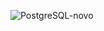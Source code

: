 
![PostgreSQL-novo](https://github.com/user-attachments/assets/eaf29d60-94e8-4cc5-b3dd-985a6762ed5e)
